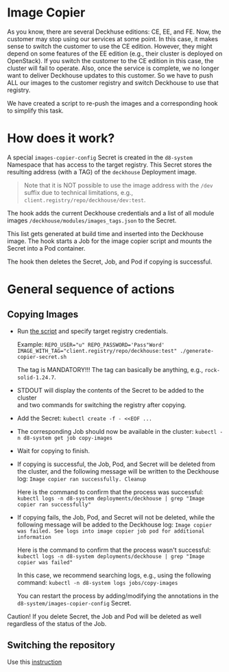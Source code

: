 # Image Copier

As you know, there are several Deckhuse editions: CE, EE, and FE.
Now, the customer may stop using our services at some point.
In this case, it makes sense to switch the customer to use the CE edition. However, they might depend 
on some features of the EE edition (e.g., their cluster is deployed on OpenStack).
If you switch the customer to the CE edition in this case, the cluster will fail to operate. 
Also, once the service is complete, we no longer want to deliver Deckhouse updates to this customer.
So we have to push ALL our images to the customer registry and switch Deckhouse to use that registry.

We have created a script to re-push the images and a corresponding hook to simplify this task.

# How does it work?

A special `images-copier-config` Secret is created in the `d8-system` Namespace
that has access to the target registry.
This Secret stores the resulting address (with a TAG) of the `deckhouse` Deployment image.

> Note that it is NOT possible to use the image address with the `/dev` suffix due to technical limitations, e.g., `client.registry/repo/deckhouse/dev:test`.

The hook adds the current Deckhouse credentials and a list of all module images `/deckhouse/modules/images_tags.json` to the Secret.

This list gets generated at build time and inserted into the Deckhouse image.
The hook starts a Job for the image copier script and mounts the Secret into a Pod container. 

The hook then deletes the Secret, Job, and Pod if copying is successful.

# General sequence of actions

## Copying Images 

- Run [the script](../../images/images-copier/generate-copier-secret.sh) and specify target registry credentials.
  
  Example: 
  `REPO_USER="u" REPO_PASSWORD='Pass"Word' IMAGE_WITH_TAG="client.registry/repo/deckhouse:test" ./generate-copier-secret.sh`

  The tag is MANDATORY!!! The tag can basically be anything, e.g., `rock-solid-1.24.7`. 
- STDOUT will display the contents of the Secret to be added to the cluster  
  and two commands for switching the registry after copying.
- Add the Secret: `kubectl create -f - <<EOF ...`
- The corresponding Job should now be available in the cluster: `kubectl -n d8-system get job copy-images`
- Wait for copying to finish.
- If copying is successful, the Job, Pod, and Secret will be deleted from the cluster, and the following message will be written to the Deckhouse log:
  `Image copier ran successfully. Cleanup`

  Here is the command to confirm that the process was successful: `kubectl logs -n d8-system deployments/deckhouse | grep "Image copier ran successfully"`
- If copying fails, the Job, Pod, and Secret will not be deleted, while the following message will be added to the Deckhouse log:
  `Image copier was failed. See logs into image copier job pod for additional information`

  Here is the command to confirm that the process wasn't successful: `kubectl logs -n d8-system deployments/deckhouse | grep "Image copier was failed"`
  
  In this case, we recommend searching logs, e.g., using the following command:
  `kubectl -n d8-system logs jobs/copy-images`

  You can restart the process by adding/modifying the annotations in the `d8-system/images-copier-config` Secret.

Caution! If you delete Secret, the Job and Pod will be deleted as well regardless of the status of the Job.

## Switching the repository

Use this [instruction](https://deckhouse.io/en/documentation/v1/deckhouse-faq.html#how-do-i-switch-a-running-deckhouse-cluster-to-use-a-third-party-registry)
